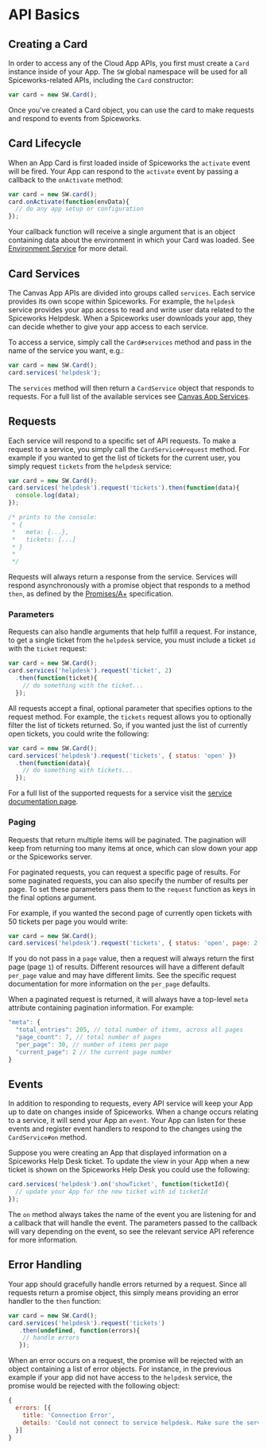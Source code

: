 # API Basics

## Creating a Card

In order to access any of the Cloud App APIs, you first must create a `Card`
instance inside of your App.  The `SW` global namespace will be used for all
Spiceworks-related APIs, including the `Card` constructor:

```js
var card = new SW.Card();
```

Once you've created a Card object, you can use the card to make requests and
respond to events from Spiceworks.

## Card Lifecycle

When an App Card is first loaded inside of Spiceworks the `activate` event will
be fired.  Your App can respond to the `activate` event by passing a callback to
the `onActivate` method:

```js
var card = new SW.card();
card.onActivate(function(envData){
  // do any app setup or configuration
});
```

Your callback function will receive a single argument that is an object
containing data about the environment in which your Card was loaded.
See [Environment
Service](https://github.com/spiceworks/spiceworks-js-sdk/blob/master/docs/apis/environment.md)
for more detail.

## Card Services

The Canvas App APIs are divided into groups called `services`.  Each service
provides its own scope within Spiceworks.  For example, the `helpdesk` service
provides your app access to read and write  user data related to the Spiceworks
Helpdesk.  When a Spiceworks user downloads your app, they can decide whether to
give your app access to each service.

To access a service, simply call the `Card#services` method and pass in the name
of the service you want, e.g.:

```js
var card = new SW.Card();
card.services('helpdesk');
```

The `services` method will then return a `CardService` object that responds to
requests.  For a full list of the available services see [Canvas App
Services](https://github.com/spiceworks/spiceworks-js-sdk/blob/master/docs/apis/helpdesk.md).

## Requests

Each service will respond to a specific set of API requests.  To make a request
to a service, you simply call the `CardService#request` method.  For example if
you wanted to get the list of tickets for the current user, you simply request
`tickets` from the `helpdesk` service:

```js
var card = new SW.Card();
card.services('helpdesk').request('tickets').then(function(data){
  console.log(data);
});

/* prints to the console:
 * {
 *   meta: {...},
 *   tickets: [...]
 * }
 *
 */
```

Requests will always return a response from the service.  Services will respond
asynchronously with a promise object that responds to a method `then`, as
defined by the [Promises/A+](http://promises-aplus.github.com/promises-spec/)
specification.

### Parameters

Requests can also handle arguments that help fulfill a request.  For instance,
to get a single ticket from the `helpdesk` service, you must include a ticket
`id` with the `ticket` request:

```js
var card = new SW.Card();
card.services('helpdesk').request('ticket', 2)
  .then(function(ticket){
    // do something with the ticket...
  });
```

All requests accept a final, optional parameter that specifies options to the
request method.  For example, the `tickets` request allows you to optionally
filter the list of tickets returned.  So, if you wanted just the list of
currently open tickets, you could write the following:

```js
var card = new SW.Card();
card.services('helpdesk').request('tickets', { status: 'open' })
  .then(function(data){
    // do something with tickets...
  });
```

For a full list of the supported requests for a service visit the [service
documentation
page](https://github.com/spiceworks/spiceworks-js-sdk/blob/master/docs/apis/helpdesk.md).

### Paging

Requests that return multiple items will be paginated.  The pagination will keep
from returning too many items at once, which can slow down your app or the
Spiceworks server.

For paginated requests, you can request a specific page of results.  For some
paginated requests, you can also specify the number of results per page.  To set
these parameters pass them to the `request` function as keys in the final
options argument.

For example, if you wanted the second page of currently open tickets with 50
tickets per page you would write:

```js
var card = new SW.Card();
card.services('helpdesk').request('tickets', { status: 'open', page: 2, per_page: 50 })
```

If you do not pass in a `page` value, then a request will always return the
first page (page `1`) of results.  Different resources will have a different
default `per_page` value and may have different limits.  See the specific
request documentation for more information on the `per_page` defaults.

When a paginated request is returned, it will always have a top-level `meta`
attribute containing pagination information.  For example:

```js
"meta": {
  "total_entries": 205, // total number of items, across all pages
  "page_count": 7, // total number of pages
  "per_page": 30, // number of items per page
  "current_page": 2 // the current page number
}
```

## Events

In addition to responding to requests, every API service will keep your App up to date on
changes inside of Spiceworks.  When a change occurs relating to a service, it
will send your App an `event`.  Your App can listen for these events and
register event handlers to respond to the changes using the `CardService#on`
method.

Suppose you were creating an App that displayed information on a Spiceworks Help
Desk ticket.  To update the view in your App when a new ticket is shown on the
Spiceworks Help Desk you could use the following:

```js
card.services('helpdesk').on('showTicket', function(ticketId){
  // update your App for the new ticket with id ticketId
});
```

The `on` method always takes the name of the event you are listening for and a
callback that will handle the event.  The parameters passed to the callback will
vary depending on the event, so see the relevant service API reference for more
information.

## Error Handling

Your app should gracefully handle errors returned by a request.  Since all
requests return a promise object, this simply means providing an error handler
to the `then` function:

```js
var card = new SW.Card();
card.services('helpdesk').request('tickets')
   .then(undefined, function(errors){
    // handle errors
   });
```

 When an error occurs on a request, the promise will be rejected with an object
containing a list of error objects.  For instance, in the previous example if
your app did not have access to the `helpdesk` service, the promise would be
rejected with the following object:

```js
{
  errors: [{
    title: 'Connection Error',
    details: 'Could not connect to service helpdesk. Make sure the service name is correct and that your App has access to this service.'
  }]
}
```
